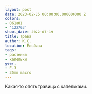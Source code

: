 ```yaml
---
layout: post
date: 2023-02-25 00:00:00.000000000 Z
colors:
- 061a01
- '122703'
shoot_date: 2022-07-19
title: Трава
author: К.С.
location: Ёльбаза
tags:
- растения
- капельки
gear:
- E-3
- 35mm macro
---
```

Какая-то опять травища с капельками.

